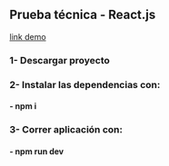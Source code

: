 ## Prueba técnica - React.js


[link demo](https://cristianlell.github.io/react-tasks-YB/)
### 1- Descargar proyecto
### 2- Instalar las dependencias con:
#### - npm i
### 3- Correr aplicación con:
#### - npm run dev

